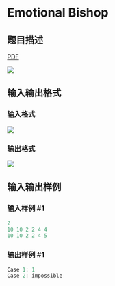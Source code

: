 # Emotional Bishop

## 题目描述

[problemUrl]: https://uva.onlinejudge.org/index.php?option=com_onlinejudge&Itemid=8&category=242&page=show_problem&problem=3159

[PDF](https://uva.onlinejudge.org/external/120/p12008.pdf)

![](https://cdn.luogu.com.cn/upload/vjudge_pic/UVA12008/9d90c40d760b3f724a305a73405d58597721c7bb.png)

## 输入输出格式

### 输入格式

![](https://cdn.luogu.com.cn/upload/vjudge_pic/UVA12008/02660a779001b8554904301c85be52d3b8b2f20e.png)

### 输出格式

![](https://cdn.luogu.com.cn/upload/vjudge_pic/UVA12008/cd5799e11223ac31ef424a887927beefa6b4028b.png)

## 输入输出样例

### 输入样例 #1

```cpp
2
10 10 2 2 4 4
10 10 2 2 4 5
```


### 输出样例 #1

```cpp
Case 1: 1
Case 2: impossible
```


